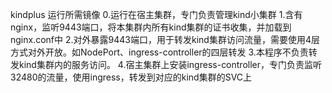 kindplus 运行所需镜像
0.运行在宿主集群，专门负责管理kind小集群
1.含有nginx，监听9443端口，将本集群内所有kind集群的证书收集，并加载到nginx.conf中
2.对外暴露9443端口，用于转发kind集群访问流量，需要使用4层方式对外开放。如NodePort、ingress-controller的四层转发
3.本程序不负责转发kind集群内的服务访问。
4.宿主集群上安装ingress-controller，专门负责监听32480的流量，使用ingress，转发到对应的kind集群的SVC上